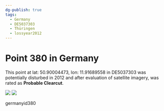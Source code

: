 ```yaml
---
dg-publish: true
tags:
  - Germany
  - DE5037303
  - Thüringen
  - lossyear2012
---
```


# Point 380 in Germany

This point at lat: 50.90004473, lon: 11.91689558 in DE5037303 was potentially disturbed in 2012 and after evaluation of satellite imagery, was rated as **Probable Clearcut**.

<div class='juxtapose' data-showcredits='false'>
<img src='https://baserow-backend-production20240528124524339000000001.s3.amazonaws.com/user_files/2jJ0k4uxGG3C1Hx2XMmV3nillWkh94xB_5417020b7102fa2809f1520a6a4cad9382ffb38607b8c393f7000ae93ebe9857.png' data-label='October 2010' />
<img src='https://baserow-backend-production20240528124524339000000001.s3.amazonaws.com/user_files/bafBTfJQDWwowxfTnshHPdVBLrIRWOml_ca7e592c4621edffc51dcf34003e9d26c8a6a3f1ac9133a621d4e68626b2519b.png' data-label='September 2019' />
</div>

germanyid380